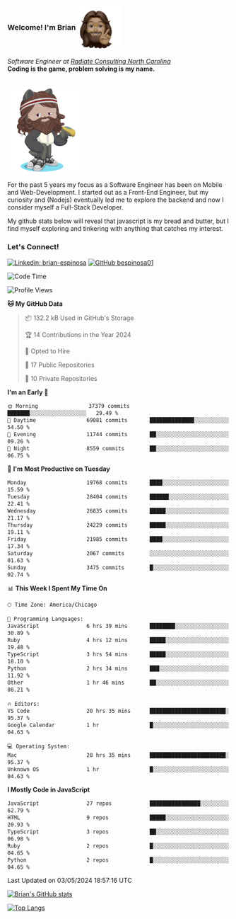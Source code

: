 ###  Welcome! I'm Brian <img align="center" src="https://github.com/bespinosa01/bespinosa01/blob/main/assets/peace-animoji.png" height="100" /></h2>
<p><em>Software Engineer at <a href="https://www.radiateconsulting.coop/north-carolina-tech-coop">Radiate Consulting North Carolina</a>
 <br/>
<!-- </br>Developer Consultant at <a href="https://codethedream.org/">Code The Dream</a> -->
</em> <b>Coding is the game, problem solving is my name.</b></p>

<br/>


 <img align="center" src="https://github.com/bespinosa01/bespinosa01/blob/main/assets/octo-me.png" height="200" /> 
 <p>
 For the past 5 years my focus as a Software Engineer has been on Mobile and Web-Development. I started out as a Front-End Engineer, but my curiosity and (Nodejs) eventually led me to explore the backend and now I consider myself a Full-Stack Developer.
</p>
<p>
 My github stats below will reveal that javascript is my bread and butter, but I find myself exploring and tinkering with anything that catches my interest. 
 </p>
 
 
### Let's Connect!

[![Linkedin: brian-espinosa](https://img.shields.io/badge/-brian--espinosa-blue?style=flat-square&logo=Linkedin&logoColor=white&link=https://www.linkedin.com/in/brian-espinosa/)](https://www.linkedin.com/in/brian-espinosa/)
[![GitHub bespinosa01](https://img.shields.io/github/followers/bespinosa01?label=follow&style=social)](https://github.com/bespinosa01)



<!--START_SECTION:waka-->
![Code Time](http://img.shields.io/badge/Code%20Time-1%2C513%20hrs%2020%20mins-blue)

![Profile Views](http://img.shields.io/badge/Profile%20Views-0-blue)

**🐱 My GitHub Data** 

> 📦 132.2 kB Used in GitHub's Storage 
 > 
> 🏆 14 Contributions in the Year 2024
 > 
> 💼 Opted to Hire
 > 
> 📜 17 Public Repositories 
 > 
> 🔑 10 Private Repositories 
 > 
**I'm an Early 🐤** 

```text
🌞 Morning                37379 commits       ███████░░░░░░░░░░░░░░░░░░   29.49 % 
🌆 Daytime                69081 commits       ██████████████░░░░░░░░░░░   54.50 % 
🌃 Evening                11744 commits       ██░░░░░░░░░░░░░░░░░░░░░░░   09.26 % 
🌙 Night                  8559 commits        ██░░░░░░░░░░░░░░░░░░░░░░░   06.75 % 
```
📅 **I'm Most Productive on Tuesday** 

```text
Monday                   19768 commits       ████░░░░░░░░░░░░░░░░░░░░░   15.59 % 
Tuesday                  28404 commits       ██████░░░░░░░░░░░░░░░░░░░   22.41 % 
Wednesday                26835 commits       █████░░░░░░░░░░░░░░░░░░░░   21.17 % 
Thursday                 24229 commits       █████░░░░░░░░░░░░░░░░░░░░   19.11 % 
Friday                   21985 commits       ████░░░░░░░░░░░░░░░░░░░░░   17.34 % 
Saturday                 2067 commits        ░░░░░░░░░░░░░░░░░░░░░░░░░   01.63 % 
Sunday                   3475 commits        █░░░░░░░░░░░░░░░░░░░░░░░░   02.74 % 
```


📊 **This Week I Spent My Time On** 

```text
🕑︎ Time Zone: America/Chicago

💬 Programming Languages: 
JavaScript               6 hrs 39 mins       ████████░░░░░░░░░░░░░░░░░   30.89 % 
Ruby                     4 hrs 12 mins       █████░░░░░░░░░░░░░░░░░░░░   19.48 % 
TypeScript               3 hrs 54 mins       █████░░░░░░░░░░░░░░░░░░░░   18.10 % 
Python                   2 hrs 34 mins       ███░░░░░░░░░░░░░░░░░░░░░░   11.92 % 
Other                    1 hr 46 mins        ██░░░░░░░░░░░░░░░░░░░░░░░   08.21 % 

🔥 Editors: 
VS Code                  20 hrs 35 mins      ████████████████████████░   95.37 % 
Google Calendar          1 hr                █░░░░░░░░░░░░░░░░░░░░░░░░   04.63 % 

💻 Operating System: 
Mac                      20 hrs 35 mins      ████████████████████████░   95.37 % 
Unknown OS               1 hr                █░░░░░░░░░░░░░░░░░░░░░░░░   04.63 % 
```

**I Mostly Code in JavaScript** 

```text
JavaScript               27 repos            ████████████████░░░░░░░░░   62.79 % 
HTML                     9 repos             █████░░░░░░░░░░░░░░░░░░░░   20.93 % 
TypeScript               3 repos             ██░░░░░░░░░░░░░░░░░░░░░░░   06.98 % 
Ruby                     2 repos             █░░░░░░░░░░░░░░░░░░░░░░░░   04.65 % 
Python                   2 repos             █░░░░░░░░░░░░░░░░░░░░░░░░   04.65 % 
```




 Last Updated on 03/05/2024 18:57:16 UTC
<!--END_SECTION:waka-->


<!--  Github STATS -->
[![Brian's GitHub stats](https://github-readme-stats.vercel.app/api?username=bespinosa01&hide=stars,contribs&count_private=true&show_icons=true)](https://github.com/anuraghazra/github-readme-stats)

[![Top Langs](https://github-readme-stats.vercel.app/api/top-langs/?username=bespinosa01&layout=compact)](https://github.com/anuraghazra/github-readme-stats)



<!--
**bespinosa01/bespinosa01** is a ✨ _special_ ✨ repository because its `README.md` (this file) appears on your GitHub profile.

Here are some ideas to get you started:

- 🔭 I’m currently working on ...
- 🌱 I’m currently learning ...
- 👯 I’m looking to collaborate on ...
- 🤔 I’m looking for help with ...
- 💬 Ask me about ...
- 📫 How to reach me: ...
- 😄 Pronouns: ...
- ⚡ Fun fact: ...
-->

